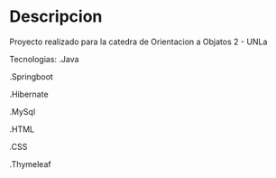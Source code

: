 # Descripcion 

Proyecto realizado para la catedra de Orientacion a Objatos 2 - UNLa

Tecnologias:
.Java

.Springboot

.Hibernate

.MySql

.HTML

.CSS

.Thymeleaf
